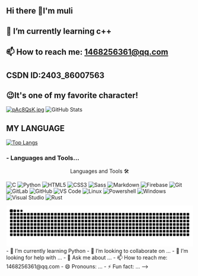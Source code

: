 ## Hi there 👋I'm muli
## 🌱 I’m currently learning c++
## 📫 How to reach me: 1468256361@qq.com
##    CSDN ID:2403_86007563

## &#x1F609;It's one of my favorite character!
[![pAc8QsK.jpg](https://s21.ax1x.com/2024/11/11/pAc8QsK.jpg)](https://imgse.com/i/pAc8QsK)
![GitHub Stats](https://github-readme-stats.vercel.app/api?username=muyuliyan&show_icons=true&theme=dark)

## MY LANGUAGE
[![Top Langs](https://github-readme-stats.vercel.app/api/top-langs/?username=muyuliyan&layout=compact)](https://github.com/anuraghazra/github-readme-stats)
### - Languages and Tools...

<p align="center">
Languages and Tools 🛠

![C](http://img.shields.io/badge/-C-A8B9CC?style=flat-square&logo=c&logoColor=ffffff)
![Python](http://img.shields.io/badge/-Python-3776AB?style=flat-square&logo=python&logoColor=ffffff)
![HTML5](https://img.shields.io/badge/-HTML5-%23E44D27?style=flat-square&logo=html5&logoColor=ffffff)
![CSS3](https://img.shields.io/badge/-CSS3-%231572B6?style=flat-square&logo=css3)
![Sass](https://img.shields.io/badge/-Sass-%23CC6699?style=flat-square&logo=sass&logoColor=ffffff)
![Markdown](https://img.shields.io/badge/-Markdown-000000?style=flat-square&logo=markdown)
![Firebase](https://img.shields.io/badge/-Firebase-FFCA28?style=flat-square&logo=firebase&logoColor=ffffff)
![Git](https://img.shields.io/badge/-Git-%23F05032?style=flat-square&logo=git&logoColor=%23ffffff)
![GitLab](https://img.shields.io/badge/-GitLab-FCA121?style=flat-square&logo=gitlab)
![GitHub](https://img.shields.io/badge/-GitHub-181717?style=flat-square&logo=github)
![VS Code](http://img.shields.io/badge/-VS%20Code-007ACC?style=flat-square&logo=visual-studio-code&logoColor=ffffff)
![Linux](http://img.shields.io/badge/-Linux-008000?style=flat-square&logo=linux&logoColor=ffffff)
![Powershell](http://img.shields.io/badge/-Powershell-5391FE?style=flat-square&logo=powershell&logoColor=ffffff)
![Windows](http://img.shields.io/badge/-Windows-0078D6?style=flat-square&logo=windows&logoColor=ffffff)
![Visual Studio](https://img.shields.io/badge/-Visual%20Studio-5C2D91?style=flat-square&logo=visual-studio&logoColor=ffffff) 
![Rust](https://img.shields.io/badge/-Rust-%23000000?style=flat-square&logo=rust&logoColor=white)
  <!-- 添加更多图标 -->
</p>
<picture>
  <source media="(prefers-color-scheme: dark)" srcset="https://raw.githubusercontent.com/muyuliyan/muyuliyan/output/github-contribution-grid-snake-dark.svg">
  <source media="(prefers-color-scheme: light)" srcset="https://raw.githubusercontent.com/muyuliyan/muyuliyan/output/github-contribution-grid-snake.svg">
  <img alt="github contribution grid snake animation" src="https://raw.githubusercontent.com/muyuliyan/muyuliyan/output/github-contribution-grid-snake.svg">
</picture>
- 🌱 I’m currently learning Python
- 👯 I’m looking to collaborate on ...
- 🤔 I’m looking for help with ...
- 💬 Ask me about ...
- 📫 How to reach me: 1468256361@qq.com
- 😄 Pronouns: ...
- ⚡ Fun fact: ...
-->
